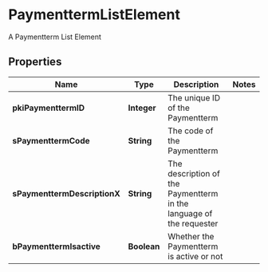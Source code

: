 

# PaymenttermListElement

A Paymentterm List Element

## Properties

| Name | Type | Description | Notes |
|------------ | ------------- | ------------- | -------------|
|**pkiPaymenttermID** | **Integer** | The unique ID of the Paymentterm |  |
|**sPaymenttermCode** | **String** | The code of the Paymentterm |  |
|**sPaymenttermDescriptionX** | **String** | The description of the Paymentterm in the language of the requester |  |
|**bPaymenttermIsactive** | **Boolean** | Whether the Paymentterm is active or not |  |




